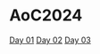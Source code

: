 # AoC2024

[Day 01](https://adventofcode.com/2024/day/1)
[Day 02](https://adventofcode.com/2024/day/2)
[Day 03](https://adventofcode.com/2024/day/3)